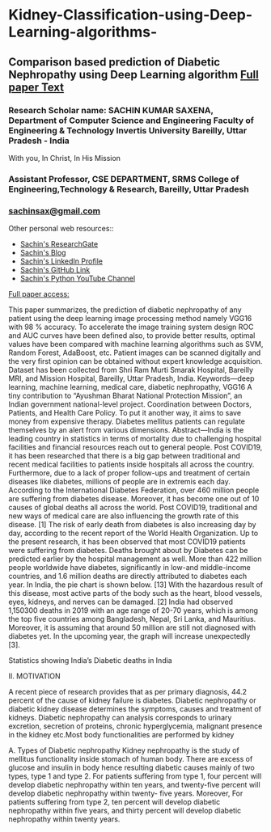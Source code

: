 # Kidney-Classification-using-Deep-Learning-algorithms- 
## Comparison based prediction of Diabetic Nephropathy using Deep Learning algorithm [Full paper Text](https://www.researchgate.net/publication/357301117_Comparision_based_Prediction_of_Diabetic_Nephropathy_using_Deep_Learning_Algorithm)
### Research Scholar name: SACHIN KUMAR SAXENA, Department of Computer Science and Engineering Faculty of Engineering &amp; Technology Invertis University Bareilly, Uttar Pradesh - India
With you, In Christ, In His Mission
### Assistant Professor, CSE DEPARTMENT, SRMS College of Engineering,Technology & Research, Bareilly, Uttar Pradesh
### sachinsax@gmail.com
Other personal web resources::
- [Sachin's ResearchGate](https://www.researchgate.net/profile/Sachin-Saxena-6)
- [Sachin's Blog](https://sachinplacement.blogspot.com/)
- [Sachin's LinkedIn Profile](https://www.linkedin.com/in/sachin-saxena-graphic-designer/)
- [Sachin's GitHub Link](https://github.com/sachin365123/examworld.co.in)
- [Sachin's Python YouTube Channel](https://youtube.com/playlist?list=PLmhdUvQQZFDnVhYH5CSfhhSH8dXPtxFsK)

[Full paper access:](https://www.researchgate.net/publication/357301117_Comparision_based_Prediction_of_Diabetic_Nephropathy_using_Deep_Learning_Algorithm)

This paper summarizes, the prediction of diabetic nephropathy of any patient using the deep learning image processing method namely VGG16 with 98 % accuracy. To accelerate the image training system design ROC and AUC curves have been defined also, to provide better results, optimal values have been compared with machine learning algorithms such as SVM, Random Forest, AdaBoost, etc. Patient images can be scanned digitally and the very first opinion can be obtained without expert knowledge acquisition.
Dataset has been collected from Shri Ram Murti Smarak Hospital, Bareilly MRI, and Mission Hospital, Bareilly, Uttar Pradesh, India.
Keywords—deep learning, machine learning, medical care, diabetic nephropathy, VGG16
A tiny contribution to “Ayushman Bharat National Protection Mission”, an Indian government national-level project. Coordination between Doctors, Patients, and Health Care
Policy. To put it another way, it aims to save money from expensive therapy. Diabetes mellitus patients can regulate themselves by an alert from various dimensions.
Abstract—India is the leading country in statistics in terms of mortality due to challenging hospital facilities and financial resources reach out to general people. Post COVID19, it has been researched that there is a big gap between traditional and recent medical facilities to patients inside hospitals all across the country. Furthermore, due to a lack of proper follow-ups and treatment of certain diseases like diabetes, millions of people are in extremis each day.
According to the International Diabetes Federation, over 460 million people are suffering from diabetes disease. Moreover, it has become one out of 10 causes of global
deaths all across the world. Post COVID19, traditional and new ways of medical care are also influencing the growth rate of this disease. [1] The risk of early death from diabetes is also increasing day by day, according to the recent report of the World Health Organization. Up to the present research, it has been observed that most COVID19 patients were suffering from diabetes. Deaths brought about by Diabetes can be predicted earlier by the hospital management as well. More than 422 million people
worldwide have diabetes, significantly in low-and middle-income countries, and 1.6 million deaths are directly attributed to diabetes each year. In India, the pie chart is
shown below. [13] With the hazardous result of this disease, most active parts of the body such as the heart, blood vessels, eyes, kidneys, and nerves can be damaged. [2]
India had observed 1,150300 deaths in 2019 with an age range of 20-70 years, which is among the top five countries among Bangladesh, Nepal, Sri Lanka, and Mauritius.
Moreover, it is assuming that around 50 million are still not diagnosed with diabetes yet. In the upcoming year, the graph will increase unexpectedly [3].

Statistics showing India’s Diabetic deaths in India

II. MOTIVATION

A recent piece of research provides that as per primary diagnosis, 44.2 percent of the cause of kidney failure is diabetes. Diabetic nephropathy or diabetic kidney disease
determines the symptoms, causes and treatment of kidneys. Diabetic nephropathy can analysis corresponds to urinary excretion, secretion of proteins, chronic hyperglycemia,
malignant presence in the kidney etc.Most body functionalities are performed by kidney 

A. Types of Diabetic nephropathy Kidney nephropathy is the study of mellitus functionality inside stomach of human body. There are excess of glucose and insulin in body hence resulting diabetic causes mainly of two types, type 1 and type 2. For patients suffering from type 1, four percent will develop diabetic nephropathy within ten years, and twenty-five percent will develop diabetic nephropathy within twenty- five years. Moreover, For patients suffering from type 2, ten percent will develop diabetic nephropathy within five years, and thirty percent will develop diabetic nephropathy within twenty years.


